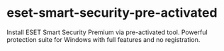 # eset-smart-security-pre-activated
Install ESET Smart Security Premium via pre-activated tool. Powerful protection suite for Windows with full features and no registration.
